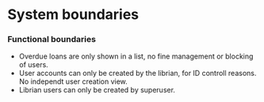 # System boundaries

### Functional boundaries
- Overdue loans are only shown in a list, no fine management or blocking of users.
- User accounts can only be created by the librian, for ID controll reasons. No independt user creation view.
- Librian users can only be created by superuser. 